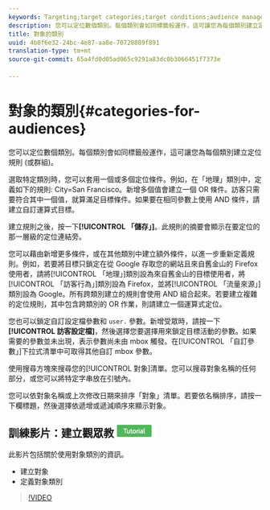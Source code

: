 ```yaml
---
keywords: Targeting;target categories;target conditions;audience manager;custom profile parameters;visitor profile;custom user parameters;target rules
description: 您可以定位數個類別。每個類別會如同標籤般運作，這可讓您為每個類別建立定位規則 (或群組)。
title: 對象的類別
uuid: 4b0f6e32-24bc-4e87-aa8e-70728889f891
translation-type: tm+mt
source-git-commit: 65a4fd0d05ad065c9291a83dc0b3066451f7373e

---
```



# 對象的類別{#categories-for-audiences}

您可以定位數個類別。每個類別會如同標籤般運作，這可讓您為每個類別建立定位規則 (或群組)。

選取特定類別時，您可以套用一個或多個定位條件。例如，在「地理」類別中，定義如下的規則: City=San Francisco。新增多個值會建立一個 OR 條件。訪客只需要符合其中一個值，就算滿足目標條件。如果要在相同參數上使用 AND 條件，請建立自訂運算式目標。

建立規則之後，按一下&#x200B;**[!UICONTROL 「儲存」]**。此規則的摘要會顯示在要定位的那一層級的定位連結旁。

您可以藉由新增更多條件，或在其他類別中建立額外條件，以進一步重新定義規則。例如，若要將目標只鎖定在從 Google 存取您的網站且來自舊金山的 Firefox 使用者，請將[!UICONTROL 「地理」]類別設為來自舊金山的目標使用者，將[!UICONTROL 「訪客行為」]類別設為 Firefox，並將[!UICONTROL 「流量來源」]類別設為 Google。所有跨類別建立的規則會使用 AND 組合起來。若要建立複雜的定位規則，其中包含跨類別的 OR 作業，則請建立一個運算式定位。

您也可以鎖定自訂設定檔參數和 `user.` 參數。新增受眾時，請按一下&#x200B;**[!UICONTROL 訪客設定檔]**，然後選擇您要選擇用來鎖定目標活動的參數。如果需要的參數並未出現，表示參數尚未由 mbox 觸發。在[!UICONTROL 「自訂參數」]下拉式清單中可取得其他自訂 mbox 參數。

使用搜尋方塊來搜尋您的[!UICONTROL 對象]清單。您可以搜尋對象名稱的任何部分，或您可以將特定字串放在引號內。

您可以依對象名稱或上次修改日期來排序「對象」清單。若要依名稱排序，請按一下欄標題，然後選擇依遞增或遞減順序來顯示對象。

## 訓練影片：建立觀眾教 ![學課程徽章](/help/assets/tutorial.png)

此影片包括關於使用對象類別的資訊。

* 建立對象
* 定義對象類別

>[!VIDEO](https://video.tv.adobe.com/v/17392)